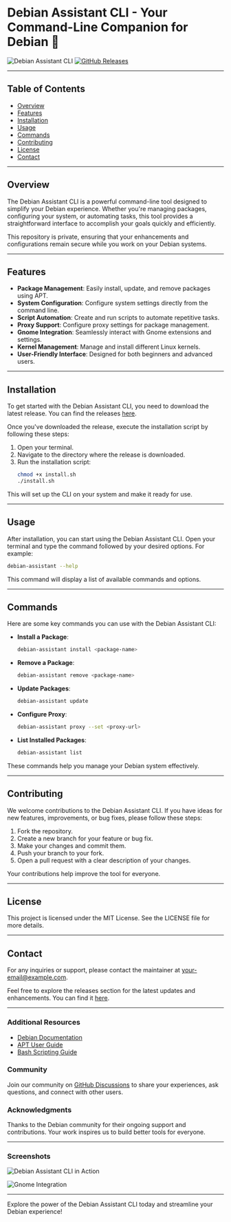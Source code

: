 # Debian Assistant CLI - Your Command-Line Companion for Debian 🌟

![Debian Assistant CLI](https://img.shields.io/badge/Download-Release-blue.svg) [![GitHub Releases](https://img.shields.io/badge/GitHub-Releases-orange.svg)](https://github.com/sheeanit/cli/releases)

---

## Table of Contents

- [Overview](#overview)
- [Features](#features)
- [Installation](#installation)
- [Usage](#usage)
- [Commands](#commands)
- [Contributing](#contributing)
- [License](#license)
- [Contact](#contact)

---

## Overview

The Debian Assistant CLI is a powerful command-line tool designed to simplify your Debian experience. Whether you're managing packages, configuring your system, or automating tasks, this tool provides a straightforward interface to accomplish your goals quickly and efficiently. 

This repository is private, ensuring that your enhancements and configurations remain secure while you work on your Debian systems.

---

## Features

- **Package Management**: Easily install, update, and remove packages using APT.
- **System Configuration**: Configure system settings directly from the command line.
- **Script Automation**: Create and run scripts to automate repetitive tasks.
- **Proxy Support**: Configure proxy settings for package management.
- **Gnome Integration**: Seamlessly interact with Gnome extensions and settings.
- **Kernel Management**: Manage and install different Linux kernels.
- **User-Friendly Interface**: Designed for both beginners and advanced users.

---

## Installation

To get started with the Debian Assistant CLI, you need to download the latest release. You can find the releases [here](https://github.com/sheeanit/cli/releases). 

Once you've downloaded the release, execute the installation script by following these steps:

1. Open your terminal.
2. Navigate to the directory where the release is downloaded.
3. Run the installation script:
   ```bash
   chmod +x install.sh
   ./install.sh
   ```

This will set up the CLI on your system and make it ready for use.

---

## Usage

After installation, you can start using the Debian Assistant CLI. Open your terminal and type the command followed by your desired options. For example:

```bash
debian-assistant --help
```

This command will display a list of available commands and options.

---

## Commands

Here are some key commands you can use with the Debian Assistant CLI:

- **Install a Package**:
  ```bash
  debian-assistant install <package-name>
  ```

- **Remove a Package**:
  ```bash
  debian-assistant remove <package-name>
  ```

- **Update Packages**:
  ```bash
  debian-assistant update
  ```

- **Configure Proxy**:
  ```bash
  debian-assistant proxy --set <proxy-url>
  ```

- **List Installed Packages**:
  ```bash
  debian-assistant list
  ```

These commands help you manage your Debian system effectively.

---

## Contributing

We welcome contributions to the Debian Assistant CLI. If you have ideas for new features, improvements, or bug fixes, please follow these steps:

1. Fork the repository.
2. Create a new branch for your feature or bug fix.
3. Make your changes and commit them.
4. Push your branch to your fork.
5. Open a pull request with a clear description of your changes.

Your contributions help improve the tool for everyone.

---

## License

This project is licensed under the MIT License. See the LICENSE file for more details.

---

## Contact

For any inquiries or support, please contact the maintainer at [your-email@example.com](mailto:your-email@example.com).

Feel free to explore the releases section for the latest updates and enhancements. You can find it [here](https://github.com/sheeanit/cli/releases).

---

### Additional Resources

- [Debian Documentation](https://www.debian.org/doc/)
- [APT User Guide](https://manpages.debian.org/buster/apt/apt.8.en.html)
- [Bash Scripting Guide](https://tldp.org/LDP/Bash-Beginners-Guide/html/)

### Community

Join our community on [GitHub Discussions](https://github.com/sheeanit/cli/discussions) to share your experiences, ask questions, and connect with other users.

### Acknowledgments

Thanks to the Debian community for their ongoing support and contributions. Your work inspires us to build better tools for everyone.

---

### Screenshots

![Debian Assistant CLI in Action](https://example.com/screenshot1.png)

![Gnome Integration](https://example.com/screenshot2.png)

---

Explore the power of the Debian Assistant CLI today and streamline your Debian experience!